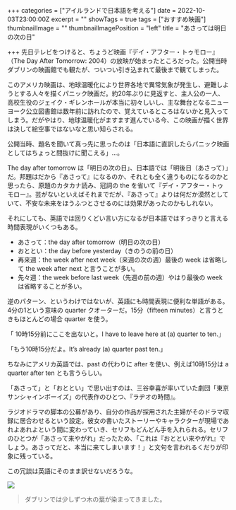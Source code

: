 +++
categories = ["アイルランドで日本語を考える"]
date = 2022-10-03T23:00:00Z
excerpt = ""
showTags = true
tags = ["おすすめ映画"]
thumbnailImage = ""
thumbnailImagePosition = "left"
title = "あさっては明日の次の日"

+++
先日テレビをつけると、ちょうど映画『デイ・アフター・トゥモロー』（The Day After Tomorrow: 2004）の放映が始まったところだった。公開当時ダブリンの映画館でも観たが、ついつい引き込まれて最後まで観てしまった。

このアメリカ映画は、地球温暖化により世界各地で異常気象が発生し、避難しようとする人々を描くパニック映画だ。約20年ぶりに見返すと、主人公の一人、高校生役のジェイク・ギレンホールが本当に初々しいし、主な舞台となるニューヨーク公立図書館は数年前に訪れたので、覚えているところはないかと見入ってしまう。だがやはり、地球温暖化がますます進んでいる今、この映画が描く世界は決して絵空事ではないなと思い知らされる。

公開当時、題名を聞いて真っ先に思ったのは「日本語に直訳したらパニック映画としてはちょっと間抜けに聞こえる」...。

The day after tomorrow は「明日の次の日」、日本語では「明後日（あさって）」だ。邦題はだから『あさって』になるのか、それとも全く違うものになるのかと思ったら、原題のカタカナ読み、冠詞の the を省いて『デイ・アフター・トゥモロー』。芸がないといえばそれまでだが、『あさって』よりは何だか漠然としていて、不安な未来をほうふつとさせるのには効果があったのかもしれない。

それにしても、英語では回りくどい言い方になるが日本語ではすっきりと言える時間表現がいくつもある。

* あさって：the day after tomorrow（明日の次の日）
* おととい：the day before yesterday（きのうの前の日）
* 再来週：the week after next week（来週の次の週）最後の week は省略して the week after next と言うことが多い。
* 先々週：the week before last week（先週の前の週）やはり最後の week は省略することが多い。

逆のパターン、というわけではないが、英語にも時間表現に便利な単語がある。4分の1という意味の quarter クオーターだ。15分（fifteen minutes）と言うときもほとんどの場合 quarter を使う。

「 10時15分前にここを出ないと。I have to leave here at (a) quarter to ten.」

「もう10時15分だよ。It’s already (a) quarter past ten.」

ちなみにアメリカ英語では、past の代わりに after を使い、例えば10時15分は a quarter after ten とも言うらしい。

「あさって」と「おととい」で思い出すのは、三谷幸喜が率いていた劇団「東京サンシャインボーイズ」の代表作のひとつ、『ラヂオの時間』。

ラジオドラマの脚本の公募があり、自分の作品が採用された主婦がそのドラマ収録に居合わせるという設定。彼女の書いたストーリーやキャラクターが現場であれよあれよという間に変わっていき、セリフもどんどん手を入れられる。セリフのひとつが「あさって来やがれ」だったため、「これは『おととい来やがれ』でしょう。あさってだと、本当に来てしまいます！」と文句を言われるくだりが印象に残っている。

この冗談は英語にそのまま訳せないだろうな。

![](/images/dublin-autumn-tree.webp)

> ダブリンでは少しずつ木の葉が染まってきました。